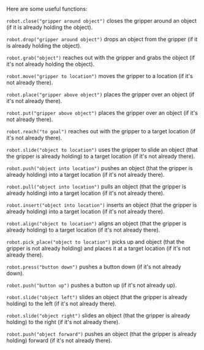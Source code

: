 

Here are some useful functions:

`robot.close("gripper around object")` closes the gripper around an object (if it is already holding the object).

`robot.drop("gripper around object")` drops an object from the gripper (if it is already holding the object).

`robot.grab("object")` reaches out with the gripper and grabs the object (if it's not already holding the object).

`robot.move("gripper to location")` moves the gripper to a location (if it's not already there).

`robot.place("gripper above object")` places the gripper over an object (if it's not already there).

`robot.put("gripper above object")` places the gripper over an object (if it's not already there).

`robot.reach("to goal")` reaches out with the gripper to a target location (if it's not already there).

`robot.slide("object to location")` uses the gripper to slide an object (that the gripper is already holding) to a target location (if it's not already there).

`robot.push("object into location")` pushes an object (that the gripper is already holding) into a target location (if it's not already there).

`robot.pull("object into location")` pulls an object (that the gripper is already holding) into a target location (if it's not already there).

`robot.insert("object into location")` inserts an object (that the gripper is already holding) into a target location (if it's not already there).

`robot.align("object to location")` aligns an object (that the gripper is already holding) to a target location (if it's not already there).

`robot.pick_place("object to location")` picks up and object (that the gripper is not already holding) and places it at a target location (if it's not already there).

`robot.press("button down")` pushes a button down (if it's not already down).

`robot.push("button up")` pushes a button up (if it's not already up).

`robot.slide("object left")` slides an object (that the gripper is already holding) to the left (if it's not already there).

`robot.slide("object right")` slides an object (that the gripper is already holding) to the right (if it's not already there).

`robot.push("object forward")` pushes an object (that the gripper is already holding) forward (if it's not already there).
